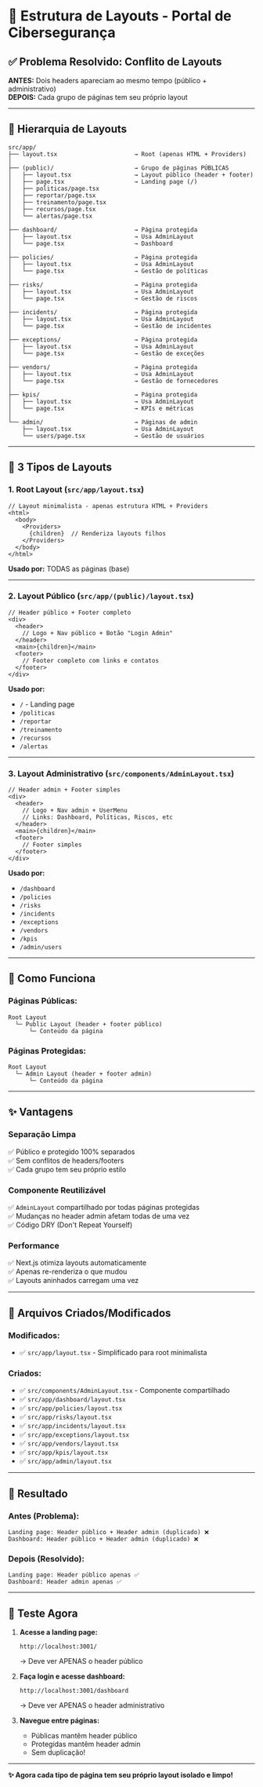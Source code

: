 # 🎨 Estrutura de Layouts - Portal de Cibersegurança

## ✅ Problema Resolvido: Conflito de Layouts

**ANTES:** Dois headers apareciam ao mesmo tempo (público + administrativo)  
**DEPOIS:** Cada grupo de páginas tem seu próprio layout

---

## 📂 Hierarquia de Layouts

```
src/app/
├── layout.tsx                      → Root (apenas HTML + Providers)
│
├── (public)/                       → Grupo de páginas PÚBLICAS
│   ├── layout.tsx                  → Layout público (header + footer)
│   ├── page.tsx                    → Landing page (/)
│   ├── politicas/page.tsx
│   ├── reportar/page.tsx
│   ├── treinamento/page.tsx
│   ├── recursos/page.tsx
│   └── alertas/page.tsx
│
├── dashboard/                      → Página protegida
│   ├── layout.tsx                  → Usa AdminLayout
│   └── page.tsx                    → Dashboard
│
├── policies/                       → Página protegida
│   ├── layout.tsx                  → Usa AdminLayout
│   └── page.tsx                    → Gestão de políticas
│
├── risks/                          → Página protegida
│   ├── layout.tsx                  → Usa AdminLayout
│   └── page.tsx                    → Gestão de riscos
│
├── incidents/                      → Página protegida
│   ├── layout.tsx                  → Usa AdminLayout
│   └── page.tsx                    → Gestão de incidentes
│
├── exceptions/                     → Página protegida
│   ├── layout.tsx                  → Usa AdminLayout
│   └── page.tsx                    → Gestão de exceções
│
├── vendors/                        → Página protegida
│   ├── layout.tsx                  → Usa AdminLayout
│   └── page.tsx                    → Gestão de fornecedores
│
├── kpis/                           → Página protegida
│   ├── layout.tsx                  → Usa AdminLayout
│   └── page.tsx                    → KPIs e métricas
│
└── admin/                          → Páginas de admin
    ├── layout.tsx                  → Usa AdminLayout
    └── users/page.tsx              → Gestão de usuários
```

---

## 🎯 3 Tipos de Layouts

### **1. Root Layout** (`src/app/layout.tsx`)
```tsx
// Layout minimalista - apenas estrutura HTML + Providers
<html>
  <body>
    <Providers>
      {children}  // Renderiza layouts filhos
    </Providers>
  </body>
</html>
```

**Usado por:** TODAS as páginas (base)

---

### **2. Layout Público** (`src/app/(public)/layout.tsx`)
```tsx
// Header público + Footer completo
<div>
  <header>
    // Logo + Nav público + Botão "Login Admin"
  </header>
  <main>{children}</main>
  <footer>
    // Footer completo com links e contatos
  </footer>
</div>
```

**Usado por:**
- `/` - Landing page
- `/politicas`
- `/reportar`
- `/treinamento`
- `/recursos`
- `/alertas`

---

### **3. Layout Administrativo** (`src/components/AdminLayout.tsx`)
```tsx
// Header admin + Footer simples
<div>
  <header>
    // Logo + Nav admin + UserMenu
    // Links: Dashboard, Políticas, Riscos, etc
  </header>
  <main>{children}</main>
  <footer>
    // Footer simples
  </footer>
</div>
```

**Usado por:**
- `/dashboard`
- `/policies`
- `/risks`
- `/incidents`
- `/exceptions`
- `/vendors`
- `/kpis`
- `/admin/users`

---

## 🔄 Como Funciona

### **Páginas Públicas:**
```
Root Layout
  └─ Public Layout (header + footer público)
      └─ Conteúdo da página
```

### **Páginas Protegidas:**
```
Root Layout
  └─ Admin Layout (header + footer admin)
      └─ Conteúdo da página
```

---

## ✨ Vantagens

### **Separação Limpa**
✅ Público e protegido 100% separados  
✅ Sem conflitos de headers/footers  
✅ Cada grupo tem seu próprio estilo

### **Componente Reutilizável**
✅ `AdminLayout` compartilhado por todas páginas protegidas  
✅ Mudanças no header admin afetam todas de uma vez  
✅ Código DRY (Don't Repeat Yourself)

### **Performance**
✅ Next.js otimiza layouts automaticamente  
✅ Apenas re-renderiza o que mudou  
✅ Layouts aninhados carregam uma vez

---

## 📝 Arquivos Criados/Modificados

### **Modificados:**
- ✅ `src/app/layout.tsx` - Simplificado para root minimalista

### **Criados:**
- ✅ `src/components/AdminLayout.tsx` - Componente compartilhado
- ✅ `src/app/dashboard/layout.tsx`
- ✅ `src/app/policies/layout.tsx`
- ✅ `src/app/risks/layout.tsx`
- ✅ `src/app/incidents/layout.tsx`
- ✅ `src/app/exceptions/layout.tsx`
- ✅ `src/app/vendors/layout.tsx`
- ✅ `src/app/kpis/layout.tsx`
- ✅ `src/app/admin/layout.tsx`

---

## 🎊 Resultado

### **Antes (Problema):**
```
Landing page: Header público + Header admin (duplicado) ❌
Dashboard: Header público + Header admin (duplicado) ❌
```

### **Depois (Resolvido):**
```
Landing page: Header público apenas ✅
Dashboard: Header admin apenas ✅
```

---

## 🚀 Teste Agora

1. **Acesse a landing page:**
   ```
   http://localhost:3001/
   ```
   → Deve ver APENAS o header público

2. **Faça login e acesse dashboard:**
   ```
   http://localhost:3001/dashboard
   ```
   → Deve ver APENAS o header administrativo

3. **Navegue entre páginas:**
   - Públicas mantêm header público
   - Protegidas mantêm header admin
   - Sem duplicação!

---

**✨ Agora cada tipo de página tem seu próprio layout isolado e limpo!**
